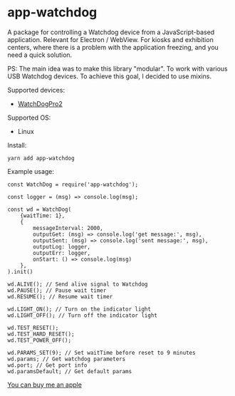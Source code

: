 # app-watchdog

A package for controlling a Watchdog device from a JavaScript-based application.
Relevant for Electron / WebView. For kiosks and exhibition centers, where there is a problem with the application freezing, and you need a quick solution.

PS:
The main idea was to make this library "modular". To work with various USB Watchdog devices. To achieve this goal, I decided to use mixins.

Supported devices:
* [WatchDogPro2](https://open-dev.ru/mining/tproduct/230408497-494995827972-usb-watchdog-pro2)

Supported OS:
* Linux

Install:
```
yarn add app-watchdog
```

Example usage:
```
const WatchDog = require('app-watchdog');

const logger = (msg) => console.log(msg);

const wd = WatchDog(
    {waitTime: 1},
    {
        messageInterval: 2000,
        outputGet: (msg) => console.log('get message:', msg),
        outputSent: (msg) => console.log('sent message:', msg),
        outputLog: logger,
        outputErr: logger,
        onStart: () => console.log(msg)
    },
).init()

wd.ALIVE(); // Send alive signal to Watchdog
wd.PAUSE(); // Pause wait timer
wd.RESUME(); // Resume wait timer

wd.LIGHT_ON(); // Turn on the indicator light
wd.LIGHT_OFF(); // Turn off the indicator light

wd.TEST_RESET();
wd.TEST_HARD_RESET();
wd.TEST_POWER_OFF();

wd.PARAMS_SET(9); // Set waitTime before reset to 9 minutes
wd.params; // Get watchdog parameters
wd.port; // Get port info
wd.paramsDefault; // Get default params
```

[You can buy me an apple](https://www.buymeacoffee.com/gormonn)
